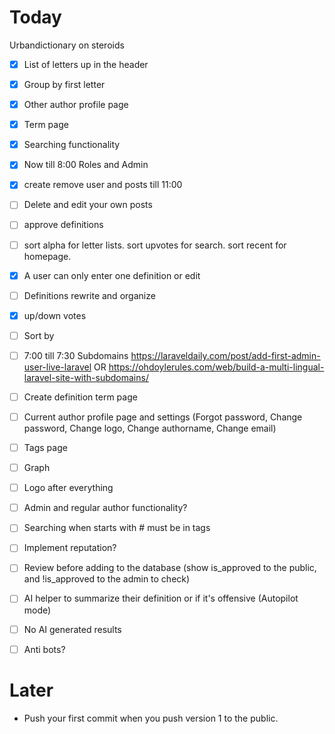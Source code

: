 # Today

Urbandictionary on steroids

- [x] List of letters up in the header
- [x] Group by first letter
- [x] Other author profile page
- [x] Term page
- [x] Searching functionality

- [x] Now till 8:00 Roles and Admin
- [x] create remove user and posts till 11:00
- [ ] Delete and edit your own posts
- [ ] approve definitions
- [ ] sort alpha for letter lists. sort upvotes for search. sort recent for homepage.
- [x] A user can only enter one definition or edit

- [ ] Definitions rewrite and organize
- [x] up/down votes
- [ ] Sort by
- [ ] 7:00 till 7:30 Subdomains <https://laraveldaily.com/post/add-first-admin-user-live-laravel>
      OR <https://ohdoylerules.com/web/build-a-multi-lingual-laravel-site-with-subdomains/>
- [ ] Create definition term page
- [ ] Current author profile page and settings (Forgot password, Change password, Change logo, Change authorname, Change email)
- [ ] Tags page

- [ ] Graph
- [ ] Logo after everything
- [ ] Admin and regular author functionality?
- [ ] Searching when starts with # must be in tags
- [ ] Implement reputation?
- [ ] Review before adding to the database (show is_approved to the public, and !is_approved to the admin to check)
- [ ] AI helper to summarize their definition or if it's offensive (Autopilot mode)
- [ ] No AI generated results
- [ ] Anti bots?

# Later

- Push your first commit when you push version 1 to the public.
